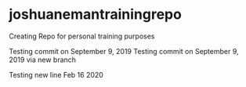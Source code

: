 # joshuanemantrainingrepo
Creating Repo for personal training purposes

Testing commit on September 9, 2019
Testing commit on September 9, 2019 via new branch

Testing new line Feb 16 2020
